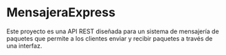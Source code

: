 # MensajeraExpress
Este proyecto es una API REST diseñada para un sistema de mensajería de paquetes que permite a los clientes enviar y recibir paquetes a través de una interfaz.
